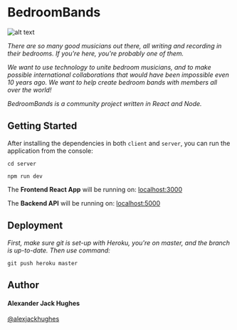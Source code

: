 # BedroomBands

![alt text](https://www.bedroombands.com/bedroombands-landing.png)

_There are so many good musicians out there, all writing and recording in their bedrooms. If you're here, you're probably one of them._

_We want to use technology to unite bedroom musicians, and to make possible international collaborations that would have been impossible even 10 years ago. We want to help create bedroom bands with members all over the world!_

_BedroomBands is a community project written in React and Node._

## Getting Started

After installing the dependencies in both `client` and `server`, you can run the application from the console:

```
cd server
```

```
npm run dev
```

The **Frontend React App** will be running on:
[localhost:3000](http://localhost:3000/ "http://localhost:3000/")

The **Backend API** will be running on:
[localhost:5000](http://localhost:5000/ "http://localhost:5000/")

## Deployment

_First, make sure git is set-up with Heroku, you're on master, and the branch is up-to-date. Then use command:_

```
git push heroku master
```

## Author

#### **Alexander Jack Hughes**

[@alexjackhughes](https://twitter.com/alexjackhughes "Twitter")
